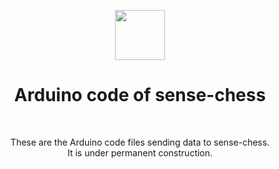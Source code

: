 <p align="center">
  <img src="https://raw.githubusercontent.com/sense-chess/artwork/master/echess.png" width=80><br>
</p>
<h1 align="center">Arduino code of sense-chess</h1>
<br>
<p align="center">
  These are the Arduino code files sending data to sense-chess.
  <br>
  It is under permanent construction.
  <br>
</p>
